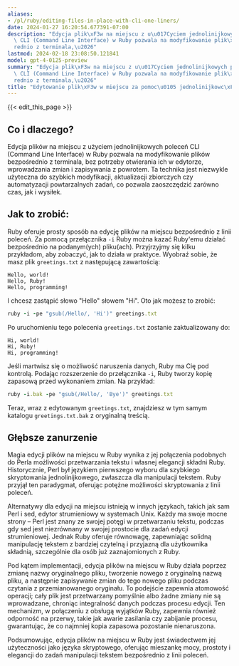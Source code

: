 ```yaml
---
aliases:
- /pl/ruby/editing-files-in-place-with-cli-one-liners/
date: 2024-01-27 16:20:54.677391-07:00
description: "Edycja plik\xF3w na miejscu z u\u017Cyciem jednolinijkowych polece\u0144\
  \ CLI (Command Line Interface) w Ruby pozwala na modyfikowanie plik\xF3w bezpo\u015B\
  rednio z terminala,\u2026"
lastmod: 2024-02-18 23:08:50.121841
model: gpt-4-0125-preview
summary: "Edycja plik\xF3w na miejscu z u\u017Cyciem jednolinijkowych polece\u0144\
  \ CLI (Command Line Interface) w Ruby pozwala na modyfikowanie plik\xF3w bezpo\u015B\
  rednio z terminala,\u2026"
title: "Edytowanie plik\xF3w w miejscu za pomoc\u0105 jednolinijkowc\xF3w CLI"
---
```


{{< edit_this_page >}}

## Co i dlaczego?

Edycja plików na miejscu z użyciem jednolinijkowych poleceń CLI (Command Line Interface) w Ruby pozwala na modyfikowanie plików bezpośrednio z terminala, bez potrzeby otwierania ich w edytorze, wprowadzania zmian i zapisywania z powrotem. Ta technika jest niezwykle użyteczna do szybkich modyfikacji, aktualizacji zbiorczych czy automatyzacji powtarzalnych zadań, co pozwala zaoszczędzić zarówno czas, jak i wysiłek.

## Jak to zrobić:

Ruby oferuje prosty sposób na edycję plików na miejscu bezpośrednio z linii poleceń. Za pomocą przełącznika `-i` Ruby można kazać Ruby'emu działać bezpośrednio na podanym(ych) pliku(ach). Przyjrzyjmy się kilku przykładom, aby zobaczyć, jak to działa w praktyce. Wyobraź sobie, że masz plik `greetings.txt` z następującą zawartością:

```
Hello, world!
Hello, Ruby!
Hello, programming!
```

I chcesz zastąpić słowo "Hello" słowem "Hi". Oto jak możesz to zrobić:

```Ruby
ruby -i -pe "gsub(/Hello/, 'Hi')" greetings.txt
```

Po uruchomieniu tego polecenia `greetings.txt` zostanie zaktualizowany do:

```
Hi, world!
Hi, Ruby!
Hi, programming!
```

Jeśli martwisz się o możliwość naruszenia danych, Ruby ma Cię pod kontrolą. Podając rozszerzenie do przełącznika `-i`, Ruby tworzy kopię zapasową przed wykonaniem zmian. Na przykład:

```Ruby
ruby -i.bak -pe "gsub(/Hello/, 'Bye')" greetings.txt
```

Teraz, wraz z edytowanym `greetings.txt`, znajdziesz w tym samym katalogu `greetings.txt.bak` z oryginalną treścią.

## Głębsze zanurzenie

Magia edycji plików na miejscu w Ruby wynika z jej połączenia podobnych do Perla możliwości przetwarzania tekstu i własnej elegancji składni Ruby. Historycznie, Perl był językiem pierwszego wyboru dla szybkiego skryptowania jednolinijkowego, zwłaszcza dla manipulacji tekstem. Ruby przyjął ten paradygmat, oferując potężne możliwości skryptowania z linii poleceń.

Alternatywy dla edycji na miejscu istnieją w innych językach, takich jak sam Perl i sed, edytor strumieniowy w systemach Unix. Każdy ma swoje mocne strony – Perl jest znany ze swojej potęgi w przetwarzaniu tekstu, podczas gdy sed jest niezrównany w swojej prostocie dla zadań edycji strumieniowej. Jednak Ruby oferuje równowagę, zapewniając solidną manipulację tekstem z bardziej czytelną i przyjazną dla użytkownika składnią, szczególnie dla osób już zaznajomionych z Ruby.

Pod kątem implementacji, edycja plików na miejscu w Ruby działa poprzez zmianę nazwy oryginalnego pliku, tworzenie nowego z oryginalną nazwą pliku, a następnie zapisywanie zmian do tego nowego pliku podczas czytania z przemianowanego oryginału. To podejście zapewnia atomowość operacji; cały plik jest przetwarzany pomyślnie albo żadne zmiany nie są wprowadzane, chroniąc integralność danych podczas procesu edycji. Ten mechanizm, w połączeniu z obsługą wyjątków Ruby, zapewnia również odporność na przerwy, takie jak awarie zasilania czy zabijanie procesu, gwarantując, że co najmniej kopia zapasowa pozostanie nienaruszona.

Podsumowując, edycja plików na miejscu w Ruby jest świadectwem jej użyteczności jako języka skryptowego, oferując mieszankę mocy, prostoty i elegancji do zadań manipulacji tekstem bezpośrednio z linii poleceń.
